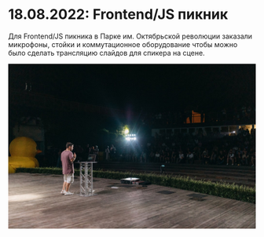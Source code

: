 # 18.08.2022: Frontend/JS пикник

Для Frontend/JS пикника в Парке им. Октябрьской революции заказали микрофоны, стойки и коммутационное оборудование чтобы можно было сделать трансляцию слайдов для спикера на сцене.

![Стойка спикера](2022_08_18_01.jpg)
